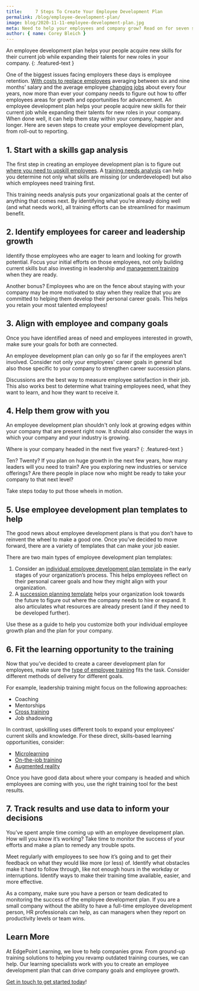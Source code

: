 ```yaml
---
title:     7 Steps To Create Your Employee Development Plan
permalink: /blog/employee-development-plan/
image: blog/2020-11-11-employee-development-plan.jpg
meta: Need to help your employees and company grow? Read on for seven steps to create your employee development plan, from roll-out to reporting.
author: { name: Corey Bleich }
---
```


An employee development plan helps your people acquire new skills for their current job while expanding their talents for new roles in your company.
{: .featured-text }

One of the biggest issues facing employers these days is employee retention. [With costs to replace employees](https://mnwi.usi.com/Resources/Resource-Library/Resource-Library-Article/ArtMID/666/ArticleID/782/Cost-of-employee-turnover#:~:text=The%20Society%20for%20Human%20Resource,in%20recruiting%20and%20training%20costs.) averaging between six and nine months’ salary and the average employee [changing jobs](https://www.bls.gov/news.release/tenure.nr0.htm) about every four years, now more than ever your company needs to figure out how to offer employees areas for growth and opportunities for advancement. An employee development plan helps your people acquire new skills for their current job while expanding their talents for new roles in your company. When done well, it can help them stay within your company, happier and longer. Here are seven steps to create your employee development plan, from roll-out to reporting. 

## 1. Start with a skills gap analysis 

The first step in creating an employee development plan is to figure out [where you need to upskill employees](/blog/upskill-employees/). A [training needs analysis](/blog/how-to-identify-training-needs-of-employees/) can help you determine not only what skills are missing (or underdeveloped) but also which employees need training first.

This training needs analysis puts your organizational goals at the center of anything that comes next. By identifying what you’re already doing well (and what needs work), all training efforts can be streamlined for maximum benefit.

## 2. Identify employees for career and leadership growth

Identify those employees who are eager to learn and looking for growth potential. Focus your initial efforts on those employees, not only building current skills but also investing in leadership and [management training](/blog/new-manager-training/) when they are ready.

Another bonus? Employees who are on the fence about staying with your company may be more motivated to stay when they realize that you are committed to helping them develop their personal career goals. This helps you retain your most talented employees!

## 3. Align with employee and company goals 

Once you have identified areas of need and employees interested in growth, make sure your goals for both are connected.

An employee development plan can only go so far if the employees aren't involved. Consider not only your employees' career goals in general but also those specific to your company to strengthen career succession plans.

Discussions are the best way to measure employee satisfaction in their job. This also works best to determine what training employees need, what they want to learn, and how they want to receive it. 

## 4. Help them grow with you 

An employee development plan shouldn't only look at growing edges within your company that are present right now. It should also consider the ways in which your company and your industry is growing. 

Where is your company headed in the next five years?
{: .featured-text }

Ten? Twenty? If you plan on huge growth in the next few years, how many leaders will you need to train? Are you exploring new industries or service offerings? Are there people in place now who might be ready to take your company to that next level?

Take steps today to put those wheels in motion.

## 5. Use employee development plan templates to help 

The good news about employee development plans is that you don’t have to reinvent the wheel to make a good one. Once you’ve decided to move forward, there are a variety of templates that can make your job easier.

There are two main types of employee development plan templates: 

1. Consider an [individual employee development plan template](https://www.indeed.com/hire/c/info/individual-development-plan-examples) in the early stages of your organization’s process. This helps employees reflect on their personal career goals and how they might align with your organization. 
2. A [succession planning template](https://www.sigmaassessmentsystems.com/succession-planning-template/) helps your organization look towards the future to figure out where the company needs to hire or expand. It also articulates what resources are already present (and if they need to be developed further).

Use these as a guide to help you customize both your individual employee growth plan and the plan for your company.

## 6. Fit the learning opportunity to the training 

Now that you’ve decided to create a career development plan for employees, make sure the [type of employee training](/blog/top-10-types-of-employee-training/) fits the task. Consider different methods of delivery for different goals.

For example, leadership training might focus on the following approaches:

* Coaching
* Mentorships
* [Cross training](/blog/cross-training-employees/)
* Job shadowing

In contrast, upskilling uses different tools to expand your employees' current skills and knowledge. For these direct, skills-based learning opportunities, consider:

* [Microlearning](/blog/types-of-microlearning/)
* [On-the-job training](/blog/on-the-job-training-advantages/)
* [Augmented reality](/blog/future-of-augmented-reality/)

Once you have good data about where your company is headed and which employees are coming with you, use the right training tool for the best results.

## 7. Track results and use data to inform your decisions 

You’ve spent ample time coming up with an employee development plan. How will you know it’s working? Take time to monitor the success of your efforts and make a plan to remedy any trouble spots.

Meet regularly with employees to see how it’s going and to get their feedback on what they would like more (or less) of. Identify what obstacles make it hard to follow through, like not enough hours in the workday or interruptions. Identify ways to make their training time available, easier, and more effective. 

As a company, make sure you have a person or team dedicated to monitoring the success of the employee development plan. If you are a small company without the ability to have a full-time employee development person, HR professionals can help, as can managers when they report on productivity levels or team wins.

## Learn More

At EdgePoint Learning, we love to help companies grow. From ground-up training solutions to helping you revamp outdated training courses, we can help. Our learning specialists work with you to create an employee development plan that can drive company goals and employee growth.

[Get in touch to get started today](/contact/)!
